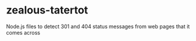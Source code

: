 # zealous-tatertot
Node.js files to detect 301 and 404 status messages from web pages that it comes across
